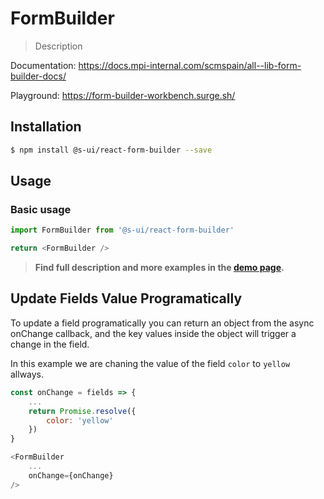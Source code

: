 # FormBuilder

> Description

<!-- ![](./assets/preview.png) -->

Documentation: https://docs.mpi-internal.com/scmspain/all--lib-form-builder-docs/

Playground: https://form-builder-workbench.surge.sh/

## Installation

```sh
$ npm install @s-ui/react-form-builder --save
```

## Usage

### Basic usage

```js
import FormBuilder from '@s-ui/react-form-builder'

return <FormBuilder />
```

> **Find full description and more examples in the [demo page](#).**

## Update Fields Value Programatically

To update a field programatically you can return an object from the async onChange callback, and the key values inside the object will trigger a change in the field.

In this example we are chaning the value of the field `color` to `yellow` allways.

```js
const onChange = fields => {
    ...
    return Promise.resolve({
        color: 'yellow'
    })
}

<FormBuilder
    ...
    onChange={onChange}
/>
```
